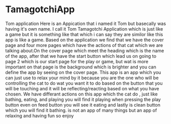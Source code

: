 # TamagotchiApp
 Tom application
Here is an Appication that i named it Tom but basecally was having it's own name.
I call it Tom Tamagotchi Application which is just like a game but it is something like that which i can say they are similor like this app is like a game.
Based on the application we find that we have the cover page and four more pages which have the actions of that cat which we are talking about.On the cover page which meet the heading which is the name of the app, after that we have the start button which lead us on going to page 2 which is our start page for the play or game, but wat is more important on that page is the background which is brighter and you can define the app by seeing on the cover page.
This app is an app which you can just use to relax your mind by it because you are the one who will be controlling the cat to do wat you want it to do based on the button that you will be touching and it will be reflecting/reacting based on what you have chosen.
We have differant actions on this app which the cat do , just like bathing, eating, and playing 
you will find it playing when pressing the play button even on feed button you will see it eating and lastly is clean button which you will find it bathing.
is not an app of many things but an app of relaxing and having fun 
so enjoy
